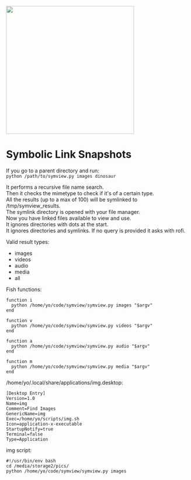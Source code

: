 <img src="https://i.imgur.com/PyXJEqi.jpg" width="350">

# Symbolic Link Snapshots

If you go to a parent directory and run:  
`python /path/to/symview.py images dinosaur`  

It performs a recursive file name search.  
Then it checks the mimetype to check if it's of a certain type.  
All the results (up to a max of 100) will be symlinked to /tmp/symview_results.  
The symlink directory is opened with your file manager.  
Now you have linked files available to view and use.  
It ignores directories with dots at the start.  
It ignores directories and symlinks.
If no query is provided it asks with rofi.

Valid result types: 
* images
* videos
* audio
* media
* all

Fish functions:  

```  
function i
  python /home/yo/code/symview/symview.py images "$argv"
end

function v
  python /home/yo/code/symview/symview.py videos "$argv"
end

function a
  python /home/yo/code/symview/symview.py audio "$argv"
end

function m
  python /home/yo/code/symview/symview.py media "$argv"
end
```

/home/yo/.local/share/applications/img.desktop:

```
[Desktop Entry]
Version=1.0
Name=img
Comment=Find Images
GenericName=img
Exec=/home/yo/scripts/img.sh
Icon=application-x-executable
StartupNotify=true
Terminal=false
Type=Application
```

img script:

```
#!/usr/bin/env bash
cd /media/storage2/pics/
python /home/yo/code/symview/symview.py images
```